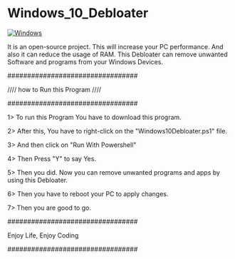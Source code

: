 # Windows_10_Debloater

[![Windows](https://svgshare.com/i/ZhY.svg)](https://svgshare.com/i/ZhY.svg)

It is an open-source project. This will increase your PC performance. And also it can reduce the usage of RAM. 
This Debloater can remove unwanted Software and programs from your Windows Devices.

#################################

//// how to Run this Program ////

#################################


1> To run this Program You have to download this program.

2> After this, You have to right-click on the "Windows10Debloater.ps1" file.

3> And then click on "Run With Powershell"

4> Then Press "Y" to say Yes.

5> Then you did. Now you can remove unwanted programs and apps by using this Debloater.

6> Then you have to reboot your PC to apply changes.

7> Then you are good to go.


#################################

Enjoy Life, Enjoy Coding

#################################
